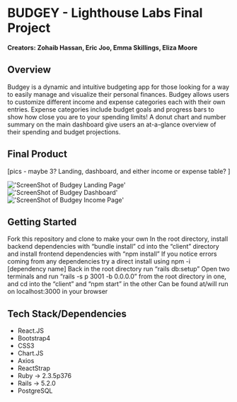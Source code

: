# BUDGEY - Lighthouse Labs Final Project

**Creators: Zohaib Hassan, Eric Joo, Emma Skillings, Eliza Moore**

## Overview

Budgey is a dynamic and intuitive budgeting app for those looking for a way to easily manage and visualize their personal finances. Budgey allows users to customize different income and expense categories each with their own entries. Expense categories include budget goals and progress bars to show how close you are to your spending limits! A donut chart and number summary on the main dashboard give users an at-a-glance overview of their spending and budget projections.

## Final Product

[pics - maybe 3? Landing, dashboard, and either income or expense table? ]

!['ScreenShot of Budgey Landing Page'](https://github.com/zhassan2018/Budgey/blob/master/public/app_screenshots/landing_page.png)
!['ScreenShot of Budgey Dashboard'](https://github.com/zhassan2018/Budgey/blob/master/public/app_screenshots/dashboard.png)
!['ScreenShot of Budgey Income Page'](https://github.com/zhassan2018/Budgey/blob/master/public/app_screenshots/income_category.png)

## Getting Started
Fork this repository and clone to make your own
In the root directory, install backend dependencies with “bundle install”
cd into the “client” directory and install frontend dependencies with “npm install”
If you notice errors coming from any dependencies try a direct install using npm -i [dependency name]
Back in the root directory run “rails db:setup”
Open two terminals and run “rails -s p 3001 -b 0.0.0.0” from the root directory in one, and cd into the “client” and “npm start” in the other
Can be found at/will run on localhost:3000 in your browser

## Tech Stack/Dependencies
 - React.JS
 - Bootstrap4
 - CSS3
 - Chart.JS
 - Axios
 - ReactStrap
 - Ruby  → 2.3.5p376
 - Rails → 5.2.0
 - PostgreSQL
